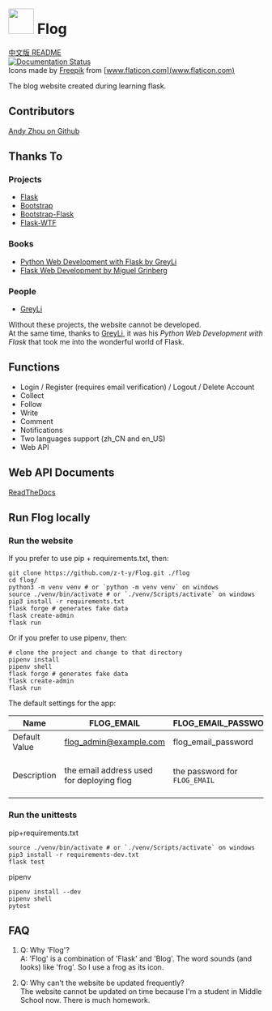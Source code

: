 # <img src="https://flog.pythonanywhere.com/static/favicon/favicon.svg" width="50px"> Flog
[中文版 README](./README_zh.md)   
[![Documentation Status](https://readthedocs.org/projects/flog/badge/?version=latest)](https://flog.readthedocs.io/en/latest/?badge=latest)  
Icons made by
[Freepik]("https://www.flaticon.com/authors/freepik") from
[www.flaticon.com](www.flaticon.com)

The blog website created during learning flask.  

## Contributors

[Andy Zhou on Github](https://github.com/z-t-y "ZTY")

## Thanks To

### Projects

- [Flask](https://github.com/pallets/flask)
- [Bootstrap](https://github.com/twbs/bootstrap)
- [Bootstrap-Flask](https://github.com/greyli/bootstrap-flask)
- [Flask-WTF](https://github.com/lepture/flask-wtf)

### Books

- [Python Web Development with Flask by GreyLi](https://helloflask.com)  
- [Flask Web Development by Miguel Grinberg](https://www.oreilly.com/library/view/flask-web-development/9781491991725/)

### People

- [GreyLi](https://greyli.com)

Without these projects, the website cannot be developed.  
At the same time, thanks to [GreyLi](https://greyli.com), it was his _Python Web Development with Flask_
that took me into the wonderful world of Flask.

## Functions

- Login / Register (requires email verification) / Logout / Delete Account
- Collect  
- Follow  
- Write  
- Comment  
- Notifications
- Two languages support (zh_CN and en_US)  
- Web API

## Web API Documents

[ReadTheDocs](https://flog.readthedocs.io/en/latest/)

## Run Flog locally

### Run the website

If you prefer to use pip + requirements.txt, then:

```shell
git clone https://github.com/z-t-y/Flog.git ./flog
cd flog/
python3 -m venv venv # or `python -m venv venv` on windows
source ./venv/bin/activate # or `./venv/Scripts/activate` on windows
pip3 install -r requirements.txt
flask forge # generates fake data
flask create-admin
flask run
```

Or if you prefer to use pipenv, then:

```shell
# clone the project and change to that directory
pipenv install
pipenv shell
flask forge # generates fake data
flask create-admin
flask run
```

The default settings for the app:

| Name          |  FLOG_EMAIL | FLOG_EMAIL_PASSWORD | FLOG_ADMIN | FLOG_ADMIN_EMAIL | FLOG_ADMIN_PASSWORD |
| ---           | ----------- | ------------------- | ---------- | ---------------- | ------------------- |
| Default Value | flog_admin@example.com | flog_email_password | flog_admin | flog_admin@example.com | flog_admin_password |
| Description   | the email address used for deploying flog | the password for `FLOG_EMAIL` | the username for the administrator of flog | the administrator's email address | the administrator's password

### Run the unittests

pip+requirements.txt

```shell
source ./venv/bin/activate # or `./venv/Scripts/activate` on windows
pip3 install -r requirements-dev.txt
flask test
```

pipenv

```shell
pipenv install --dev
pipenv shell
pytest
```

## FAQ

1. Q: Why 'Flog'?  
A: 'Flog' is a combination of 'Flask' and 'Blog'. The word sounds (and looks) like 'frog'. So I use a frog as its icon.

2. Q: Why can't the website be updated frequently?  
The website cannot be updated on time because I'm a student in Middle School now. There is much homework.
